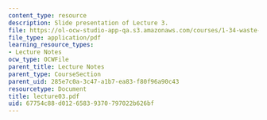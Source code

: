 ```yaml
---
content_type: resource
description: Slide presentation of Lecture 3.
file: https://ol-ocw-studio-app-qa.s3.amazonaws.com/courses/1-34-waste-containment-and-remediation-technology-spring-2004/67754c88d01265839370797022b626bf_lecture03.pdf
file_type: application/pdf
learning_resource_types:
- Lecture Notes
ocw_type: OCWFile
parent_title: Lecture Notes
parent_type: CourseSection
parent_uid: 285e7c0a-3c47-a1b7-ea83-f80f96a90c43
resourcetype: Document
title: lecture03.pdf
uid: 67754c88-d012-6583-9370-797022b626bf
---
```

